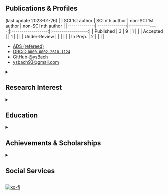 ## Publications & Profiles

(last update 2023-01-26)
|              | SCI 1st author | SCI nth author | non-SCI 1st author | non-SCI nth author |
|-------------:|:--------------:|:--------------:|:------------------:|:------------------:|
|    Published |        3       |        9       |          1         |                    |
|     Accepted |                |        1       |                    |                    |
| Under-Review |                |                |                    |                    |
|     In Prep. |        2       |                |                    |                    |

  * [ADS (refereed)](https://ui.adsabs.harvard.edu/search/p_=0&q=author%3A%22bach%2C%20yoonsoo%20p.%22%20property%3Arefereed%20year%3A2000-&sort=date%20desc%2C%20bibcode%20desc)
  * [ORCiD ``0000-0002-2618-1124``](https://orcid.org/my-orcid?orcid=0000-0002-2618-1124)
  * GitHub [@ysBach](https://github.com/ysBach)
  * ysbach93@gmail.com

<details><summary><h2> Research Interest </h2></summary>
<p>

### Theory: 
* **Thermal** radiation, radiation pressures from airless bodies (Bach+ [2021 A&A](https://ui.adsabs.harvard.edu/abs/2021A%26A...654A.113B/abstract), [2017 AJ](https://ui.adsabs.harvard.edu/abs/2017AJ....154..202B/abstract))
* **DESTINY+ mission** related (3200 Phaethon).

### Observation
* Optical & near-IR **polarimetry**/photometry 
* Experience in **HAWAII infrared array**, as well as optical detectors
* Experience in accurate photometry (flat-field analyses, statistics, instrument parameter analyses, absolute/relative photometry of trailed objects, ...)
* Experience in detector parameter analysis (gain, readout noise, waveplate rotation, ...)

Bach+ [2019 JKAS: Toutatis optical phot](https://ui.adsabs.harvard.edu/abs/2019JKAS...52...71B/abstract);
Ishiguro+ [2017 AJ: Icarus optical pol](https://ui.adsabs.harvard.edu/abs/2017AJ....154..180I/abstract), [2022 MNRAS: 2005UD optical pol](https://ui.adsabs.harvard.edu/abs/2022MNRAS.509.4128I/abstract);
Geem+ [2022 MNRAS: ACO optical pol](https://ui.adsabs.harvard.edu/abs/2022A%26A...658A.158G/abstract), [2022 MNRAS: Phaethon optical pol](https://ui.adsabs.harvard.edu/abs/2022MNRAS.516L..53G/abstract);
Ito+ [2018 NatCo: Phaethon optical pol](https://ui.adsabs.harvard.edu/abs/2018NatCo...9.2486I/abstract);
Kuroda+ [2021 ApJL: Ryugu optical pol](https://ui.adsabs.harvard.edu/abs/2021ApJ...911L..24K/abstract);
Takahashi+ [2022 A&A: Earthshine NIR pol](https://ui.adsabs.harvard.edu/abs/2021A%26A...653A..99T/abstract)

In prep: Bach+ 2022 SAG (will be submitted in Oct); Bach+ 2023 PASP: effect of fringe in NIR; Bach+ 2023 MNRAS: NIR polarimetry science paper (observations finished, results almost fixed).

### Coding & Education
Scientific tool development & astronomical data reduction lectures in **python**.

* Significant contribution to SNU Astronomical Observation classes ([SNU_AOclass](https://github.com/ysBach/SNU_AOclass))
* See the 📌pinned repos below.

</p>
</details>

<details><summary><h2> Education </h2></summary>
<p>

  - 💞️ **PhD Student** in **Astronomy** 
    - Seoul Nat. Uni. (Korea)
    - expected to get degree in 2023 Fall - 2024
  - BSc in Physics (Cum Laude) at KAIST, Korea.
</p>
</details>

<details><summary><h2> Achievements & Scholarships </h2></summary>
<p>

  - **Outstanding Graduate Student** (2022)
    - From SNU Brain Korea 21, 4th stage, [Frontier Physics Division (FPD)](https://fpd.snu.ac.kr/)
    - Two students from FPD were selected based on recent research achievements
  - **The Presidential Science Scholarship** (2011-2015)
    - From [Korea Student Aid Foundation(KoSAF)](https://www.kosaf.go.kr/ko/main.do)
    - Fully funded tuition fees for 8 full semesters
    - Got excellent grade incentives ($ 2,500) for 6 semesters
    - Had an [interview](https://www.chosun.com/site/data/html_dir/2011/12/14/2011121401838.html) (Korean)
  - Excellency Award 
    - From [Korean Academy of S&T (KAST)](https://kast.or.kr/en/)
    - Being exemplary of KAST mentorship program 
    - supervisor: prof. Il-Tong Cheon 
    - Had an [interview](https://kast.tistory.com/14)(Korean)
  - The only perfect score in the qualifying exam (2018)
  - Silver medal in 3rd IOAA (2009), excellent answer sheet in the data analysis round
</p>
</details>



<details><summary><h2> Social Services </h2></summary>
<p>

  - Rep. of Korea **Army** (Expert Research Personnel) 2019 Feb - 2022 Feb @ SNU.
  - **Organizer** of Astronomy Open Events at SNU ([website](https://sites.google.com/view/oasnu))
    - **Leader** 2019 Apr - 2023 Feb
    - 5+ Lectures (some are on [Youtube](https://www.youtube.com/@oasnu); [2021a](https://youtu.be/3lsxpqYFyss), [2021b](https://youtu.be/7HpW5KGUg6I) and [2022](https://youtu.be/IjMUTPe1fvs))
  - **Korean National Team Leader** for international olympiads (2020 GeCAA, 2021 IOAA, 2022 IOAA)
  - **Graduate student president** of Astronomy major (fiscal year 2018 as vice president & 2020 as acting president)
  - **Vice president** of Daejeon city branch, voluntary teacher, **leader** of educational psychology committee at Bae-Na-Sa (the largest voluntary educational organization in Korea targetting minorities).
  - Dozens of lectures at Korean Astronomical Olympiad, Korea Academy of S&T(KAST) camps, SNU College of Natural Sciences camps, etc.
</p>
</details>



[![ko-fi](https://ko-fi.com/img/githubbutton_sm.svg)](https://ko-fi.com/E1E1HAMV5)
<!---
ysBach/ysBach is a ✨ special ✨ repository because its `README.md` (this file) appears on your GitHub profile.
You can click the Preview link to take a look at your changes.
--->
